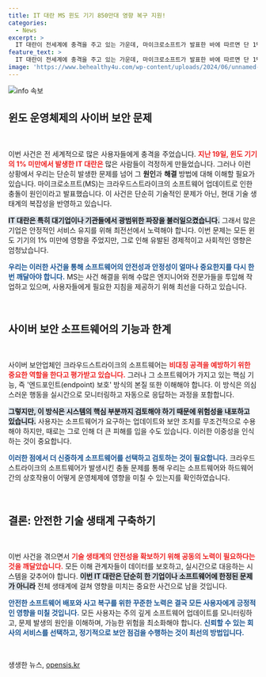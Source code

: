 ```yaml
---
title: IT 대란 MS 윈도 기기 850만대 영향 복구 지원!
categories:
  - News
excerpt: >
  IT 대란이 전세계에 충격을 주고 있는 가운데, 마이크로소프트가 발표한 바에 따르면 단 1% 미만의 윈도 기기가 영향을 받았습니다. 이번 사태는 사이버 보안업체 크라우드스트라이크의 소프트웨어 업데이트와 윈도 간의 충돌로 발생했으며, 주요 서비스에 미친 영향은 상당합니다.
feature_text: >
  IT 대란이 전세계에 충격을 주고 있는 가운데, 마이크로소프트가 발표한 바에 따르면 단 1% 미만의 윈도 기기가 영향을 받았습니다. 이번 사태는 사이버 보안업체 크라우드스트라이크의 소프트웨어 업데이트와 윈도 간의 충돌로 발생했으며, 주요 서비스에 미친 영향은 상당합니다.
image: 'https://www.behealthy4u.com/wp-content/uploads/2024/06/unnamed-file.png'
---
```


<p><img src="https://www.behealthy4u.com/wp-content/uploads/2024/06/unnamed-file.png" alt="info 속보" /></p>

<h2 data-ke-size="size26">윈도 운영체제의 사이버 보안 문제</h2>

<p data-ke-size="size16">&nbsp;</p>

<p>이번 사건은 전 세계적으로 많은 사용자들에게 충격을 주었습니다. <b><span style="color: #ee2323;">지난 19일, 윈도 기기의 1% 미만에서 발생한 IT 대란은</span></b> 많은 사람들이 걱정하게 만들었습니다. 그러나 이런 상황에서 우리는 단순히 발생한 문제를 넘어 그 <strong>원인</strong>과 <strong>해결</strong> 방법에 대해 이해할 필요가 있습니다. 마이크로소프트(MS)는 크라우드스트라이크의 소프트웨어 업데이트로 인한 충돌이 원인이라고 발표했습니다. 이 사건은 단순히 기술적인 문제가 아닌, 현대 기술 생태계의 복잡성을 반영하고 있습니다. </p>

<p><b><span style="background-color: #21538527;">IT 대란은 특히 대기업이나 기관들에서 광범위한 파장을 불러일으켰습니다.</span></b> 그래서 많은 기업은 안정적인 서비스 유지를 위해 최전선에서 노력해야 합니다. 이번 문제는 모든 윈도 기기의 1% 미만에 영향을 주었지만, 그로 인해 유발된 경제적이고 사회적인 영향은 엄청났습니다. </p>

<p><b><span style="color: #1a5490;">우리는 이러한 사건을 통해 소프트웨어의 안전성과 안정성이 얼마나 중요한지를 다시 한번 깨달아야 합니다.</span></b> MS는 사건 해결을 위해 수많은 엔지니어와 전문가들을 투입해 작업하고 있으며, 사용자들에게 필요한 지침을 제공하기 위해 최선을 다하고 있습니다. </p>

<p data-ke-size="size16">&nbsp;</p>

<h2 data-ke-size="size26">사이버 보안 소프트웨어의 기능과 한계</h2>

<p data-ke-size="size16">&nbsp;</p>

<p>사이버 보안업체인 크라우드스트라이크의 소프트웨어는 <b><span style="color: #ee2323;">비대칭 공격을 예방하기 위한 중요한 역할을 한다고 평가받고 있습니다.</span></b> 그러나 그 소프트웨어가 가지고 있는 핵심 기능, 즉 '엔드포인트(endpoint) 보호' 방식의 본질 또한 이해해야 합니다. 이 방식은 의심스러운 행동을 실시간으로 모니터링하고 자동으로 응답하는 과정을 포함합니다. </p>

<p><b><span style="background-color: #21538527;">그렇지만, 이 방식은 시스템의 핵심 부분까지 검토해야 하기 때문에 위험성을 내포하고 있습니다.</span></b> 사용자는 소프트웨어가 요구하는 업데이트와 보안 조치를 무조건적으로 수용해야 하지만, 때로는 그로 인해 더 큰 피해를 입을 수도 있습니다. 이러한 이중성을 인식하는 것이 중요합니다.</p>

<p><b><span style="color: #1a5490;">이러한 점에서 더 신중하게 소프트웨어를 선택하고 검토하는 것이 필요합니다.</span></b> 크라우드스트라이크의 소프트웨어가 발생시킨 충돌 문제를 통해 우리는 소프트웨어와 하드웨어 간의 상호작용이 어떻게 운영체제에 영향을 미칠 수 있는지를 확인하였습니다. </p>

<p data-ke-size="size16">&nbsp;</p>

<h2 data-ke-size="size26">결론: 안전한 기술 생태계 구축하기</h2>

<p data-ke-size="size16">&nbsp;</p>

<p>이번 사건을 겪으면서 <b><span style="color: #ee2323;">기술 생태계의 안전성을 확보하기 위해 공동의 노력이 필요하다는 것을 깨달았습니다.</span></b> 모든 이해 관계자들이 데이터를 보호하고, 실시간으로 대응하는 시스템을 갖추어야 합니다. <b><span style="background-color: #21538527;">이번 IT 대란은 단순히 한 기업이나 소프트웨어에 한정된 문제가 아니라</span></b> 전체 생태계에 걸쳐 영향을 미치는 중요한 사건으로 남을 것입니다. </p>

<p><b><span style="color: #1a5490;">안전한 소프트웨어 배포와 사고 복구를 위한 꾸준한 노력은 결국 모든 사용자에게 긍정적인 영향을 미칠 것입니다.</span></b> 모든 사용자는 주의 깊게 소프트웨어 업데이트를 모니터링하고, 문제 발생의 원인을 이해하며, 가능한 위험을 최소화해야 합니다. <b><span style="color: #1a5490;">신뢰할 수 있는 회사의 서비스를 선택하고, 정기적으로 보안 점검을 수행하는 것이 최선의 방법입니다.</span></b> </p>

<p data-ke-size="size16">&nbsp;</p>
생생한 뉴스, <a href="https://opensis.kr" rel="dofollow">opensis.kr</a>


